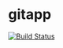 # gitapp
[![Build Status](https://dev.azure.com/hancocktech/AgileProject/_apis/build/status/HancockTechLLCDevOps.gitapp?branchName=main)](https://dev.azure.com/hancocktech/AgileProject/_build/latest?definitionId=7&branchName=main)
